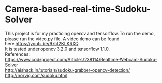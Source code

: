 # Camera-based-real-time-Sudoku-Solver
This project is for my practicing opencv and tensorflow. To run the demo, please run the video.py file. A video demo can be found here:https://youtu.be/97cf2KLKRXQ.  
It is tested under opencv 3.2.0 and tensorflow 1.1.0.  
References:  
https://www.codeproject.com/Articles/238114/Realtime-Webcam-Sudoku-Solver  
http://aishack.in/tutorials/sudoku-grabber-opencv-detection/  
http://norvig.com/sudoku.html  
